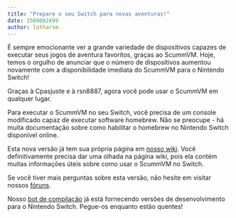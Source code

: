 ```yaml
---
title: "Prepare o seu Switch para novas aventuras!"
date: 1560002499
author: lotharsm
---
```


É sempre emocionante ver a grande variedade de dispositivos capazes de executar seus jogos de aventura favoritos, graças ao ScummVM. Hoje, temos o orgulho de anunciar que o número de dispositivos aumentou novamente com a disponibilidade imediata do ScummVM para o Nintendo Switch!

Graças à Cpasjuste e à rsn8887, agora você pode usar o ScummVM em qualquer lugar.

Para executar o ScummVM no seu Switch, você precisa de um console modificado capaz de executar software homebrew. Não se preocupe - há muita documentação sobre como habilitar o homebrew no Nintendo Switch disponível online.

Esta nova versão já tem sua própria página em [nosso wiki](https://wiki.scummvm.org/index.php?title=Nintendo_Switch). Você definitivamente precisa dar uma olhada na página wiki, pois ela contém muitas informações úteis sobre como usar o ScummVM no Switch.

Se você tiver mais perguntas sobre esta versão, não hesite em visitar nossos [fóruns](https://forums.scummvm.org/viewforum.php?f=24).

Nosso [bot de compilação](https://buildbot.scummvm.org/builds.html) já está fornecendo versões de desenvolvimento para o Nintendo Switch. Pegue-os enquanto estão quentes!

